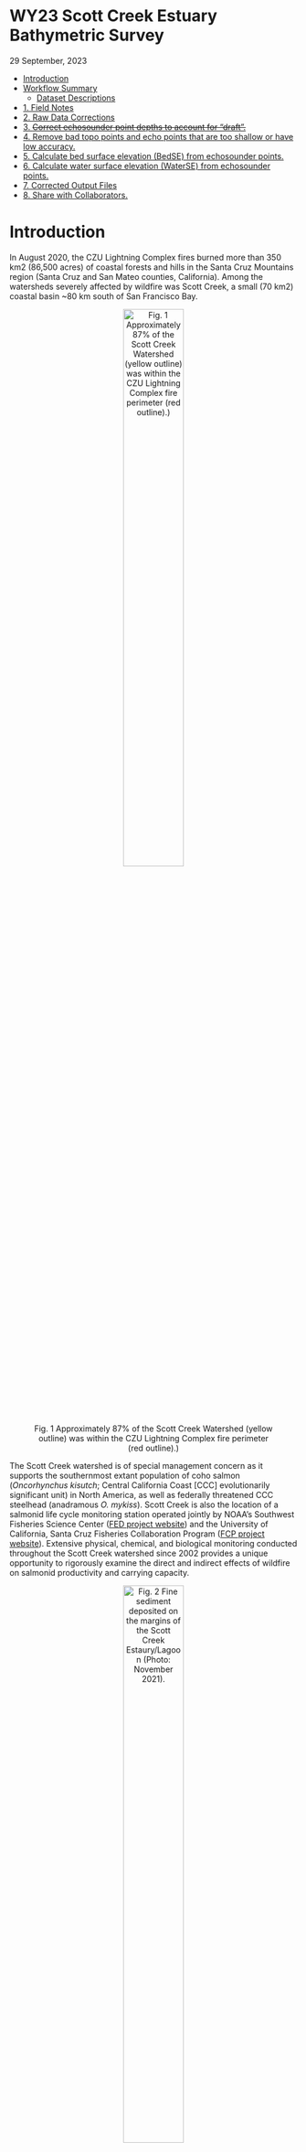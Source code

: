 WY23 Scott Creek Estuary Bathymetric Survey
================
29 September, 2023

- [Introduction](#introduction)
- [Workflow Summary](#workflow-summary)
  - [Dataset Descriptions](#dataset-descriptions)
- [1. Field Notes](#1-field-notes)
- [2. Raw Data Corrections](#2-raw-data-corrections)
- [3. ~~Correct echosounder point depths to account for
  “draft”.~~](#3-correct-echosounder-point-depths-to-account-for-draft)
- [4. Remove bad topo points and echo points that are too shallow or
  have low
  accuracy.](#4-remove-bad-topo-points-and-echo-points-that-are-too-shallow-or-have-low-accuracy)
- [5. Calculate bed surface elevation (BedSE) from echosounder
  points.](#5-calculate-bed-surface-elevation-bedse-from-echosounder-points)
- [6. Calculate water surface elevation (WaterSE) from echosounder
  points.](#6-calculate-water-surface-elevation-waterse-from-echosounder-points)
- [7. Corrected Output Files](#7-corrected-output-files)
- [8. Share with Collaborators.](#8-share-with-collaborators)

<!-- README.md is generated from README.Rmd. Please edit that file -->

# Introduction

In August 2020, the CZU Lightning Complex fires burned more than 350 km2
(86,500 acres) of coastal forests and hills in the Santa Cruz Mountains
region (Santa Cruz and San Mateo counties, California). Among the
watersheds severely affected by wildfire was Scott Creek, a small (70
km2) coastal basin ~80 km south of San Francisco Bay.

<center>

<figure>
<img src="Figures/CZU_perim_SCWatershed_crop_20210426.jpg"
style="width:50.0%"
alt="Fig. 1 Approximately 87% of the Scott Creek Watershed (yellow outline) was within the CZU Lightning Complex fire perimeter (red outline).)" />
<figcaption aria-hidden="true">Fig. 1 Approximately 87% of the Scott
Creek Watershed (yellow outline) was within the CZU Lightning Complex
fire perimeter (red outline).)</figcaption>
</figure>

</center>

The Scott Creek watershed is of special management concern as it
supports the southernmost extant population of coho salmon
(*Oncorhynchus kisutch*; Central California Coast \[CCC\] evolutionarily
significant unit) in North America, as well as federally threatened CCC
steelhead (anadramous *O. mykiss*). Scott Creek is also the location of
a salmonid life cycle monitoring station operated jointly by NOAA’s
Southwest Fisheries Science Center ([FED project
website](https://www.fisheries.noaa.gov/west-coast/science-data/landscape-and-seascape-ecology-research-california-salmon))
and the University of California, Santa Cruz Fisheries Collaboration
Program ([FCP project
website](https://fisheries.ucsc.edu/research-teams/scott-creek/)).
Extensive physical, chemical, and biological monitoring conducted
throughout the Scott Creek watershed since 2002 provides a unique
opportunity to rigorously examine the direct and indirect effects of
wildfire on salmonid productivity and carrying capacity.

<center>

<figure>
<img src="Figures/Lagoon_lookingUS_20211130.jpg" style="width:50.0%"
alt="Fig. 2 Fine sediment deposited on the margins of the Scott Creek Estaury/Lagoon (Photo: November 2021)." />
<figcaption aria-hidden="true">Fig. 2 Fine sediment deposited on the
margins of the Scott Creek Estaury/Lagoon (Photo: November
2021).</figcaption>
</figure>

</center>

Water Year 2023 (WY23) had large flushing flows which moved large
amounts of sediment throughout the mainstem. We believe coarse sediment
reached the Scott Creek Estuary/Lagoon whereas most fine sediment
reached the area in WY2022 (right figure shows fine sediment deposition
in the estuary 30 November 2021). This repository focuses on data
collected on 22 September 2023 in the Scott Creek Estuary/Lagoon and a
separate repository is dedicated to the [WY2022
data](https://github.com/RMBond/ScottCreek-WY22_LagoonBathymetry). Our
goal was to survey the estuary using RTK GPS and create a bathymetric
surface. Ultimately we hope to track how this habitat changes over time
and answer the question “How much has the Scott Creek estuary/lagoon
filled in with fine sediment and re-scoured compared to pre-fire
conditions?”.

# Workflow Summary

The general workflow is:

1.  Collect topo and echo sounder points.

2.  Extract data from the R10s ~~and correct raw data with OPUS
    output~~.

3.  ~~Correct echosounder point depths to account for “draft”~~ (Done).

4.  Remove bad topo points and echo points that are too shallow or have
    low accuracy.

5.  Calculate bed surface elevation (BedSE) from echosunder points
    (Note: topo points are corrected in step 4).

6.  Calculate water surface elevation (WaterSE) from echosounder points.

7.  Make Corrected Output Files.

8.  Share with collaborators.

<br>

## Dataset Descriptions

The <span style="color:purple">*Data*</span> folder contains all of the
rtk datasets used in this repository. The raw and output datasets can be
found in their corresponding folders.

*Uncorrected* Base Station Files:

1.  The
    <span style="color:purple">*Raw_Data/Scott_Blue_230922.csv*</span>
    datafile contiants the keyed in base station point (based on WY22
    OPUS correction, see field notes below).

2.  The <span style="color:purple">*OPUS/727726251.o*</span> datafile is
    the *uncorrected* base station RINEX file that can be submitted to
    OPUS for double checking the correction.

*Uncorrected* Rover Files:

3.  The
    <span style="color:purple">*Raw_Data/Scott_Grn_230922.csv*</span>
    datafile consists of the *uncorrected* green rover topo points.

4.  The echosounder points were broken into *two* job files to reduce
    file size (this was a challenge in WY22).
    <span style="color:purple">*Scott_Red_230922.csv*</span> and
    <span style="color:purple">*Scott_Red2_230922.csv*</span> datafiles
    consists of the *uncorrected* red rover topo and echosounder points.
    The depth and accuracy fields were extracted by L. Harrison using
    Trimble Business Center software.

<span style="color:blue">*Corrected*</span> Rover Files:

5.  The
    <span style="color:purple">*Output_Data/OUT.FullDataset_Corrected_20230929*</span>
    datafile is the full (all rtk points) dataset. It can be used as a
    starting point for any analysis.

6.  The
    <span style="color:purple">*Output_Data/OUT.BedSurface_Corrected_20230929*</span>
    datafile is the bed surface input file (topo, wse, and echosounder
    point) for making TIN and raster files. Note the WaterSE column has
    been removed (not needed).

7.  The
    <span style="color:purple">*Output_Data/OUT.WaterSurface_Corrected_20230929*</span>
    datafile is the water surface input file (wse and echosounder point)
    for making TIN and raster files. Note the BedSE column has been
    removed (not needed).

<br>

# 1. Field Notes

On 22 September 2023, R. Bond and A. Hay surveyed the estuary with three
RTK units (Trimble R10’s). Each unit has its own raw data file
(described above) which are used in the workflow (steps above). A
google-drive folder with a scan of the field notebook and photos can be
found
[here](https://drive.google.com/drive/u/1/folders/1JAJvtO_taK0N5950DzGwYt7C-WTqHhzp).

<img align="Right" width="300" height="400" src="Figures/20230922_BaseonCP02.jpg">

Survey Notes:

- Survey Units: Meters.

- Horizontal Datum: NAD83 10 North.

- Vertical Datum: Conus GEOID12A.

- Survey extent: Scott Creek State Beach inland to Queseria Creek
  confluence. Most topo points were collected from the beach to the
  north marsh area (bad signal just upstream of the Lagoon PIT antenna
  array). Echosounder points focused on the main channel from the beach
  (downstream side of Hwy 1 bridge) to Queseria Creek confluence.

- Blue Unit - Base station.

  - Settup on ESA CP02 and ran for ~5 hours (same point as WY22).
  - Antenna height to quick release = 1.5m.
  - Job Name: Scott_Blue_230922.
  - “Keyed in” base coordinates based on WY22 OPUS correction and 1cm
    added to elevation (Z) to account for slightly different GEOID
    models (OPUS used CONUS2018 and we used CONUS2012).
    - N = 4099614.797m
    - E = 568610.850m
    - Z = 8.382m
  - OPUS was run to double check base point and results looks good so no
    correction needs to be applied to this dataset.

- Green Unit - Rover collecting topo points

  - Antenna height to quick release = 2.0m (one rod = 1.05m).
  - Job Name: Scott_Grn_230922.
  - Shot to ESA CP01 for check point.
  - Started topo survey at point \#7.
  - Raw Data Corrections:
    - Delete points 793 (bad wse).

- Red Unit - Rover collecting echosounder points (Sonarmite; wet areas
  with depth).

  - Antenna height to quick release = 1.252m.
  - Job Names: Scott_Red_230922 & Scott_Red2_230922.
  - Sounder depth in water (a.k.a. “Draft”) = 0.27m. Draft was keyed
    into the unit so the software applied this amount to the depth
    measurements. Therefore the draft correcting step is not needed.
  - Code = echo.
  - Job 1: Started at point number 1000 and stoped at point 5446.
  - Job 2: Started st point number 5500 and stoped at point 7022. (Used
    same antenna height and draft as Job 1).

- Survey Codes:

  - levee - top of levee.
  - topo - combination of wet and dry topographic points.
  - rock - armouring at Hwy 1 bridge (“Jacks”)
  - wse - Water Surface Elevation at the edge of bank (transition from
    wet to dry).
  - echo - wet echosounder point (need to incorperate depth measurments
    to elevation to get BSE).

- The mouth was open during the survey (so reffering to estuary rather
  than lagoon). Mouth runs north to blufs and spills onto the reef.
  There is a mudstone ledge that is acting as an elevation control
  (despite water being able to still flow out). The wetted area and
  depth looks comparable to previous water years. The mouth *finally*
  closed on 26 September 2023.

- The North Marsh and South Pond were wet during the survey (pre-fire
  times this was rare in the late summer).

- Sediment within the survey area was a mixtrure of mudstone cobble,
  gravel, and sand. (More coarse then previous years).

<br>

# 2. Raw Data Corrections

When starting the base station we “keyed in” the point using WY22 OPUS
correction (coordinates above).

<br>

``` r

#Load packages
library(ggplot2)
library(dplyr)
library(lubridate)
library(patchwork)

options(digits = 10) #Global option so you can see the entire number for Northings and Eastings.


#### Goal: Correct raw data with OPUS correction.

#Read in RTK files
Green.dat <- read.csv('Data/Raw_Data/Scott_Grn_230922.csv', sep = ",", header = T) # Topo points (796 obs, 5 var).
Red1.dat <- read.csv('Data/Raw_Data/Scott_Red_230922.csv', sep = ",", header = T) # Echosounder points (4450 obs, 21 var).
Red2.dat <- read.csv('Data/Raw_Data/Scott_Red2_230922.csv', sep = ",", header = T) # Echosounder points (1523 obs, 21 var).

#Join Echosounder points together and remove extra columns
Red.dat <- full_join(Red1.dat, Red2.dat) %>% 
  select(-GPSweek, -Seconds, -SurvMeth, -NumSat, -PDOP, -HDOP, -VDOP, -RMS, -NumPosUsed, -Latency, 
         -Battery.Voltage, -Quality, -Flags)#5972obs of 8 var.

#Make sure the data are loaded correctly
str(Green.dat)
str(Red.dat) #Looks Good.

#Note: OPUS Correction wasn't applied (needed) for this survey since it was "keyed in".
```

<br>

# 3. ~~Correct echosounder point depths to account for “draft”.~~

<img align="Right" width="300" height="300" src="Figures/Draft.jpg">

The sounding instrument is mounted slightly into the water. This little
bit of depth, known as “draft”, typically needs to be added to all of
the depth values to get total water depth (d in figure to the right).
NOTE: Draft was “Keyed in” (entered) into the TSC3 and has already been
applied to the water depths. Therefore this step was skipped for this
(WY2023) survey.

# 4. Remove bad topo points and echo points that are too shallow or have low accuracy.

Point filters:

- Topo points were removed based on fieldnotes.

- Echosounder points were removed based on a vertical precision
  threshold = 0.03cm and sounding depths less than 0.4m (the shallowest
  depth a return could be detected by the Sonarmite).

``` r

#### Goal: Correct topo and echosounder points based on field notes and echo sounder point accuracy.

#Topo points:
Green.cor <- Green.dat %>%
  mutate(BedSE = Elevation) %>% #Renaming since these topos are bed surface elevation.
  select(-Elevation) %>%        #Removing old named column.
  filter(Pt.name != "BASE",
         Pt.name != 793)  #Remove two points (795 obs of 5 var).

#Corrected topo point dataset:
# write.table(Green.cor, file = 'Data/Output_Data/OUT.Green_Corrected_20230929.csv', sep = ',', row.names = F)

#Remove echosounder points based on vertical precision threshold of 0.03m and depths less than 0.4m.
Red.cor <- Red.dat %>% 
  filter(Code == "echo",  #Remove non-echo points. #5969 obs
         VertPrec < 0.03, #Remove points based on vertical precision threshold #5507 obs
         Depth > 0.4) #Remove shallow points #5393 obs

#5393 obs of 8 var.
```

# 5. Calculate bed surface elevation (BedSE) from echosounder points.

BedSE = OPUS corrected elevation + draft corrected depth.

``` r

####Goal: Combine elevations with depth to get BedSE.

Red.cor2 <- Red.cor %>%
  mutate(BedSE = Elevation + Depth)

#5393 obs. of 9 var.
```

# 6. Calculate water surface elevation (WaterSE) from echosounder points.

Water SE (for the echosounder points) = Elevation - draft (0.27m).

- Echosounder points can be used as water surface elevation refrences
  (i.e., Z point used in water surface TIN).

- “wse” points (collected by the green rover) indicated the wetted
  margin on the bank (i.e., X,Y,Z can be used in bed and water surface
  TINs). The wse points are important for creating the wetted boundary
  within the lagoon.

``` r

Red.cor3 <- Red.cor2 %>% 
  mutate(WaterSE = Elevation - 0.27) %>% 
  select(Pt.name, North, East, BedSE, WaterSE, Depth, Code, VertPrec) #remove old elevation column.

#5393 obs. of 8 var.

#Corrected echosounder dataset:
# write.table(Red.cor3, file = 'Data/Output_Data/OUT.Red_Corrected_20221005.csv', sep = ',', row.names = F)
```

# 7. Corrected Output Files

``` r

####Goal: Join the RTK data together into a single dataset.

#Pull out topo WSE points and put them into the WaterSE column.
Green.cor.wse <- Green.cor %>%
  filter(Code == "wse") %>% 
  mutate(WaterSE = BedSE) # Make bed = water surface elevation since this is the wetted margin (used for water surface layer TIN below).
#91 obs of 6 var.

Green.cor.topo <- Green.cor %>%
  filter(Code != "wse") #704 obs of 5 var.

Green.join <- full_join(Green.cor.topo, Green.cor.wse) #rejoin topo points #795 obs of 6 var.

#### OUTPUT - Full Dataset Output ####
RTKData <- full_join(Green.join, Red.cor3) %>% 
  select(Pt.name, North, East, BedSE, WaterSE, Depth, Code, VertPrec) #join topo and echosounder points #6188 obs of 8 var.

#Full corrected dataset:
# write.table(RTKData, file = 'Data/Output_Data/OUT.FullDataset_Corrected_20230929.csv', sep = ',', row.names = F)

####  OUTPUT - Bed Surface TIN layer ####
BedData <- RTKData %>%
  filter(Code != "cp01") %>% #removing extra points that only matter to the base settup.
  select(North, East, BedSE, Code, Pt.name, VertPrec) #Don't need these columns for bed TIN.
  
#6186 obs of 6 var.
  
#Bed Surface Points Only (Topo, echo, and wse = basic channel bed TIN for making ArcMap raster)
# write.table(BedData, file = 'Data/Output_Data/OUT.BedSurface_Corrected_20230929.csv', sep = ',', row.names = F)

####  OUTPUT - Water Surface TIN layer ####

WaterData <- RTKData %>%
  filter(Code == "wse"| Code == "echo") %>% #only water points.
  select(North, East, WaterSE, Code, Pt.name, VertPrec) #5484 of 6 var.

#Water Surface Points Only (wse and echo = basic water surface TIN for visualizing depths in ArcMap raster)
# write.table(WaterData, file = 'Data/Output_Data/OUT.WaterSurface_Corrected_20230929.csv', sep = ',', row.names = F)
```

Some summaries:

``` r
#Goal: Summarise point types and range of depths.

RTKData.sum <- RTKData %>%
  filter(Code != "cp01") %>% 
  group_by(Code) %>% 
  summarise(n())

Depth.plot <- ggplot(RTKData, aes( x = Depth)) +
  geom_histogram(binwidth = .25)+
  theme_classic() +
  scale_x_continuous("Depth (m)", limits = c(0.25,2.5), expand = c(0,0))
# ggsave("Figures/Depth_Histogram_20230929.jpg", width = 5, height = 3, units = "in", dpi = 650, device = "jpg")
```

<center>

<figure>
<img src="Figures/Depth_Histogram_20230929.jpg" style="width:50.0%"
alt="Fig. X Histogram of echosounder depths after post-processing (Min = 1.66ft, Max =5.8ft )." />
<figcaption aria-hidden="true">Fig. X Histogram of echosounder depths
after post-processing (Min = 1.66ft, Max =5.8ft ).</figcaption>
</figure>

</center>

# 8. Share with Collaborators.

Share with CSUMB.
